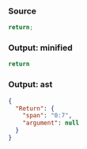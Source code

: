 ### Source
```js parse:stmt
return;
```

### Output: minified
```js
return
```

### Output: ast
```json
{
  "Return": {
    "span": "0:7",
    "argument": null
  }
}
```
